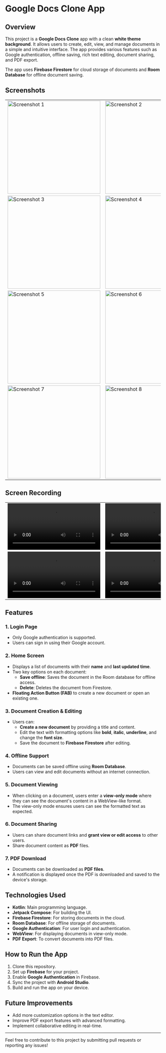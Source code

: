 # Google Docs Clone App

## Overview

This project is a **Google Docs Clone** app with a clean **white theme background**. It allows users to create, edit, view, and manage documents in a simple and intuitive interface. The app provides various features such as Google authentication, offline saving, rich text editing, document sharing, and PDF export. 

The app uses **Firebase Firestore** for cloud storage of documents and **Room Database** for offline document saving.

## Screenshots

<table>
  <tr>
    <td><img src="https://github.com/user-attachments/assets/403f4666-c5a1-46f8-ac65-986a0c4619a0" alt="Screenshot 1" width="300"/></td>
    <td><img src="https://github.com/user-attachments/assets/7fd3d1b3-727c-4e77-81ac-957a98980378" alt="Screenshot 2" width="300"/></td>
  </tr>
  <tr>
    <td><img src="https://github.com/user-attachments/assets/7fe24b67-0b66-4c4e-96dc-255048bf862f" alt="Screenshot 3" width="300"/></td>
    <td><img src="https://github.com/user-attachments/assets/9405aa08-a8a8-408a-b9c2-4c2562caece2" alt="Screenshot 4" width="300"/></td>
  </tr>
  <tr>
    <td><img src="https://github.com/user-attachments/assets/e6dc651f-dc91-4d49-9543-97022ca10694" alt="Screenshot 5" width="300"/></td>
    <td><img src="https://github.com/user-attachments/assets/f174beac-05ab-4e80-a64e-3728d1640d01" alt="Screenshot 6" width="300"/></td>
  </tr>
  <tr>
    <td><img src="https://github.com/user-attachments/assets/5e4e335d-52c1-4818-a3b9-22a80cb4cb66" alt="Screenshot 7" width="300"/></td>
    <td><img src="https://github.com/user-attachments/assets/1e30ce6a-9a75-4b3c-9ef4-8da61ab5bed0" alt="Screenshot 8" width="300"/></td>
  </tr>
</table>

## Screen Recording

<table>
  <tr>
    <td><video src="https://github.com/user-attachments/assets/b603eca6-27cb-4138-8966-ad858c36184e" controls width="300"></video></td>
    <td><video src="https://github.com/user-attachments/assets/d4ce4791-2953-46a8-990c-6650aa483ec0" controls width="300"></video></td>
  </tr>
  <tr>
    <td><video src="https://github.com/user-attachments/assets/78a257b2-df4e-45ec-8ca7-b3c7b7a0d835" controls width="300"></video></td>
    <td><video src="https://github.com/user-attachments/assets/f60e9b41-a937-4950-92ee-f802c123790f" controls width="300"></video></td>
  </tr>
</table>

## Features

### 1. **Login Page**
- Only Google authentication is supported.
- Users can sign in using their Google account.

### 2. **Home Screen**
- Displays a list of documents with their **name** and **last updated time**.
- Two key options on each document:
  - **Save offline**: Saves the document in the Room database for offline access.
  - **Delete**: Deletes the document from Firestore.
- **Floating Action Button (FAB)** to create a new document or open an existing one.

### 3. **Document Creation & Editing**
- Users can:
  - **Create a new document** by providing a title and content.
  - Edit the text with formatting options like **bold**, **italic**, **underline**, and change the **font size**.
  - Save the document to **Firebase Firestore** after editing.
  
### 4. **Offline Support**
- Documents can be saved offline using **Room Database**.
- Users can view and edit documents without an internet connection.

### 5. **Document Viewing**
- When clicking on a document, users enter a **view-only mode** where they can see the document's content in a WebView-like format.
- The view-only mode ensures users can see the formatted text as expected.

### 6. **Document Sharing**
- Users can share document links and **grant view or edit access** to other users.
- Share document content as **PDF** files.

### 7. **PDF Download**
- Documents can be downloaded as **PDF files**.
- A notification is displayed once the PDF is downloaded and saved to the device's storage.

## Technologies Used
- **Kotlin**: Main programming language.
- **Jetpack Compose**: For building the UI.
- **Firebase Firestore**: For storing documents in the cloud.
- **Room Database**: For offline storage of documents.
- **Google Authentication**: For user login and authentication.
- **WebView**: For displaying documents in view-only mode.
- **PDF Export**: To convert documents into PDF files.

## How to Run the App

1. Clone this repository.
2. Set up **Firebase** for your project.
3. Enable **Google Authentication** in Firebase.
4. Sync the project with **Android Studio**.
5. Build and run the app on your device.

## Future Improvements
- Add more customization options in the text editor.
- Improve PDF export features with advanced formatting.
- Implement collaborative editing in real-time.

---

Feel free to contribute to this project by submitting pull requests or reporting any issues!
